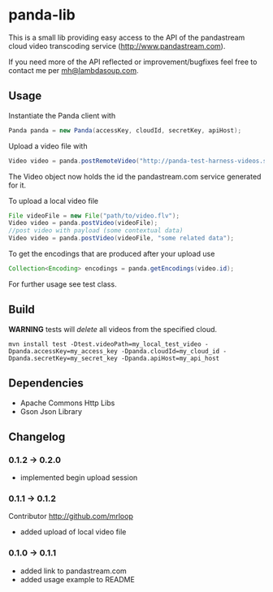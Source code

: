 # panda-lib

This is a small lib providing easy access to the API of the pandastream cloud video transcoding service (http://www.pandastream.com).

If you need more of the API reflected or improvement/bugfixes feel free
to contact me per <mh@lambdasoup.com>.

## Usage

Instantiate the Panda client with
```java
Panda panda = new Panda(accessKey, cloudId, secretKey, apiHost);
```
Upload a video file with
```java
Video video = panda.postRemoteVideo("http://panda-test-harness-videos.s3.amazonaws.com/panda.mp4");
```
The Video object now holds the id the pandastream.com service generated for it.
 
To upload a local video file
```java                       
File videoFile = new File("path/to/video.flv");
Video video = panda.postVideo(videoFile);
//post video with payload (some contextual data)
Video video = panda.postVideo(videoFile, "some related data");
```

To get the encodings that are produced after your upload use
```java
Collection<Encoding> encodings = panda.getEncodings(video.id);
```
For further usage see test class.

## Build

**WARNING** tests will *delete* all videos from the specified cloud.
```
mvn install test -Dtest.videoPath=my_local_test_video -Dpanda.accessKey=my_access_key -Dpanda.cloudId=my_cloud_id -Dpanda.secretKey=my_secret_key -Dpanda.apiHost=my_api_host
```

## Dependencies

* Apache Commons Http Libs
* Gson Json Library


## Changelog

### 0.1.2 -> 0.2.0

* implemented begin upload session

### 0.1.1 -> 0.1.2

Contributor http://github.com/mrloop

* added upload of local video file

### 0.1.0 -> 0.1.1

* added link to pandastream.com
* added usage example to README

